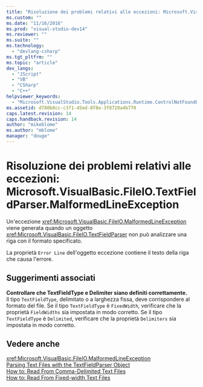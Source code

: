 ```yaml
---
title: "Risoluzione dei problemi relativi alle eccezioni: Microsoft.VisualBasic.FileIO.TextFieldParser.MalformedLineException | Microsoft Docs"
ms.custom: ""
ms.date: "11/16/2016"
ms.prod: "visual-studio-dev14"
ms.reviewer: ""
ms.suite: ""
ms.technology: 
  - "devlang-csharp"
ms.tgt_pltfrm: ""
ms.topic: "article"
dev_langs: 
  - "JScript"
  - "VB"
  - "CSharp"
  - "C++"
helpviewer_keywords: 
  - "Microsoft.VisualStudio.Tools.Applications.Runtime.ControlNotFoundException (eccezione)"
ms.assetid: d780b8cc-c3f1-45ed-8f8e-3f8728a4b770
caps.latest.revision: 14
caps.handback.revision: 14
author: "mikeblome"
ms.author: "mblome"
manager: "douge"
---
```

# Risoluzione dei problemi relativi alle eccezioni: Microsoft.VisualBasic.FileIO.TextFieldParser.MalformedLineException
Un'eccezione <xref:Microsoft.VisualBasic.FileIO.MalformedLineException> viene generata quando un oggetto <xref:Microsoft.VisualBasic.FileIO.TextFieldParser> non può analizzare una riga con il formato specificato.  
  
 La proprietà `Error Line` dell'oggetto eccezione contiene il testo della riga che causa l'errore.  
  
## Suggerimenti associati  
 **Controllare che TextFieldType e Delimiter siano definiti correttamente.**  
 Il tipo `TextFieldType`, delimitato o a larghezza fissa, deve corrispondere al formato del file. Se il tipo `TextFieldType` è `FixedWidth`, verificare che la proprietà `FieldWidths` sia impostata in modo corretto. Se il tipo `TextFieldType` è `Delimited`, verificare che la proprietà `Delimiters` sia impostata in modo corretto.  
  
## Vedere anche  
 <xref:Microsoft.VisualBasic.FileIO.MalformedLineException>   
 [Parsing Text Files with the TextFieldParser Object](/dotnet/visual-basic/developing-apps/programming/drives-directories-files/parsing-text-files-with-the-textfieldparser-object)   
 [How to: Read From Comma\-Delimited Text Files](../Topic/How%20to:%20Read%20From%20Comma-Delimited%20Text%20Files%20in%20Visual%20Basic.md)   
 [How to: Read From Fixed\-width Text Files](../Topic/How%20to:%20Read%20From%20Fixed-width%20Text%20Files%20in%20Visual%20Basic.md)